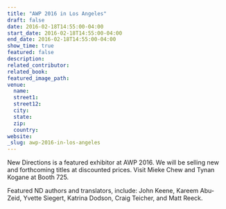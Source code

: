 ```yaml
---
title: "AWP 2016 in Los Angeles"
draft: false
date: 2016-02-18T14:55:00-04:00
start_date: 2016-02-18T14:55:00-04:00
end_date: 2016-02-18T14:55:00-04:00
show_time: true
featured: false
description:
related_contributor:
related_book:
featured_image_path:
venue:
  name:
  street1:
  street12:
  city:
  state:
  zip:
  country:
website:
_slug: awp-2016-in-los-angeles
---
```


New Directions is a featured exhibitor at AWP 2016. We will be selling new and forthcoming titles at discounted prices. Visit Mieke Chew and Tynan Kogane at Booth 725.

Featured ND authors and translators, include: John Keene, Kareem Abu-Zeid, Yvette Siegert, Katrina Dodson, Craig Teicher, and Matt Reeck.

